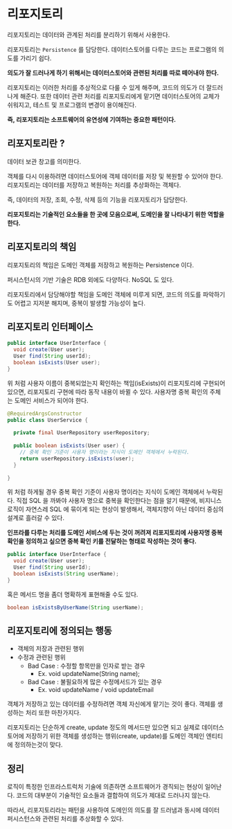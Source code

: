 # 리포지토리

리포지토리는 데이터와 관계된 처리를 분리하기 위해서 사용한다.

리포지토리는 `Persistence` 를 담당한다. 데이터스토어를 다루는 코드는 프로그램의 의도를 가리기 쉽다. 

__의도가 잘 드러나게 하기 위해서는 데이터스토어와 관련된 처리를 따로 떼어내야 한다.__

리포지토리는 이러한 처리를 추상적으로 다룰 수 있게 해주며, 코드의 의도가 더 잘드러나게 해준다. 또한 데이터 관련 처리를 리포지토리에게 맡기면 데이터스토어의 교체가 쉬워지고, 테스트 및 프로그램의 변경이 용이해진다.

__즉, 리포지토리는 소프트웨어의 유연성에 기여하는 중요한 패턴이다.__

## 리포지토리란 ?

데이터 보관 창고를 의미한다.

객체를 다시 이용하려면 데이터스토어에 객체 데이터를 저장 및 복원할 수 있어야 한다. 리포지토리는 데이터를 저장하고 복원하는 처리를 추상화하는 객체다.

즉, 데이터의 저장, 조회, 수정, 삭제 등의 기능을 리포지토리가 담당한다. 

__리포지토리는 기술적인 요소들을 한 곳에 모음으로써, 도메인을 잘 나타내기 위한 역할을 한다.__

## 리포지토리의 책임

리포지토리의 책임은 도메인 객체를 저장하고 복원하는 Persistence 이다.

퍼시스턴시의 기반 기술은 RDB 외에도 다양하다. NoSQL 도 있다.

리포지토리에서 담당해야할 책임을 도메인 객체에 미루게 되면, 코드의 의도를 파악하기도 어렵고 지저분 해지며, 중복이 발생할 가능성이 높다.

## 리포지토리 인터페이스

```java
public interface UserInterface {
  void create(User user);
  User find(String userId);
  boolean isExists(User user);
}
```

위 처럼 사용자 이름이 중복되었는지 확인하는 책임(isExists)이 리포지토리에 구현되어있으면, 리포지토리 구현에 따라 동작 내용이 바뀔 수 있다.
사용자명 중복 확인의 주체는 도메인 서비스가 되어야 한다.

```java
@RequiredArgsConstructor
public class UserService {
  
  private final UserRepository userRepository;
  
  public boolean isExists(User user) {
    // 중복 확인 기준이 사용자 명이라는 지식이 도메인 객체에서 누락된다.
    return userRepository.isExists(user);
  }
  
}
```

위 처럼 하게될 경우 중복 확인 기준이 사용자 명이라는 지식이 도메인 객체에서 누락된다. 직접 SQL 을 까봐야 사용자 명으로 중복을 확인한다는 점을 알기 때문에, 비지니스 로직이 자연스레 SQL 에 묶이게 되는 현상이 발생해서, 객체지향이 아닌 데이터 중심의 설계로 흘러갈 수 있다.

__인프라를 다루는 처리를 도메인 서비스에 두는 것이 꺼려져 리포지토리에 사용자명 중복 확인을 정의하고 싶으면 중복 확인 키를 전달하는 형태로 작성하는 것이 좋다.__

```java
public interface UserInterface {
  void create(User user);
  User find(String userId);
  boolean isExists(String userName);
}
```

혹은 메서드 명을 좀더 명확하게 표현해줄 수도 있다.

```java
boolean isExistsByUserName(String userName);
```

## 리포지토리에 정의되는 행동

- 객체의 저장과 관련된 행위
- 수정과 관련된 행위
  - Bad Case : 수정할 항목만을 인자로 받는 경우
    - Ex. void updateName(String name);
  - Bad Case : 불필요하게 많은 수정메서드가 있는 경우
    - Ex. void updateName / void updateEmail

객체가 저장하고 있는 데이터를 수정하려면 객체 자신에게 맡기는 것이 좋다. 객체를 생성하는 처리 또한 마찬가지다.

리포지토리는 단순하게 create, update 정도의 메서드만 있으면 되고 실제로 데이터스토어에 저장하기 위한 객체를 생성하는 행위(create, update)를 도메인 객체인 엔티티에 정의하는것이 맞다.

## 정리

로직이 특정한 인프라스트럭처 기술에 의존하면 소프트웨어가 경직되는 현상이 일어난다. 코드의 대부분이 기술적인 요소들과 결합하여 의도가 제대로 드러나지 않는다.

따라서, 리포지토리라는 패턴을 사용하여 도메인의 의도를 잘 드러냄과 동시에 데이터 퍼시스턴스와 관련된 처리를 추상화할 수 있다.
